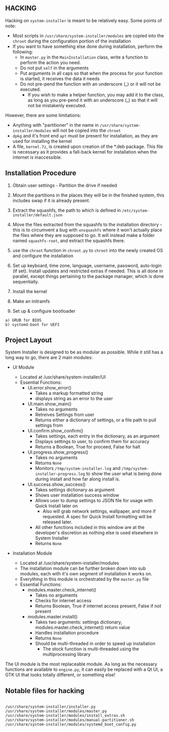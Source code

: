 HACKING
---

Hacking on `system-installer` is meant to be relatively easy. Some points of note:

 * Most scripts in `/usr/share/system-installer/modules` are copied into the `chroot` during the configuration portion of the installation
 * If you want to have something else done during installation, perform the following:
   * In `master.py` in the `MainInstallation` class, write a function to perform the action you need.
   * Do not put `self` in  the arguments
   * Put arguments in all caps so that when the process for your function is started, it receives the data it needs
   * Do not pre-pend the function with an underscore (_) or it will not be executed.
     * If you wish to make a helper function, you may add it to the class, as long as you pre-pend it with an underscore (_) so that it will not be mistakenly executed.


However, there are some limitations:

 * Anything with "partitioner" in the name in `/usr/share/system-installer/modules` will not be copied into the `chroot`
 * `dpkg` and it's front end `apt` must be present for installation, as they are used for installing the kernel
 * A file, `kernel.7z`, is created upon creation of the *.deb package. This file is necessary as it provides a fall-back kernel for installation when the internet is inaccessible.
 
 
Installation Procedure
---
  1. Obtain user settings - Partition the drive if needed
   
  2. Mount the partitions in the places they will be in the finished system, this includes swap if it is already present.
  
  3. Extract the squashfs, the path to which is defined in `/etc/system-installer/default.json`
  
  4. Move the files extracted from the squashfs to the installation directory - this is to circumvent a bug with `unsquashfs` where it won't actually place the files where they are supposed to go. It will instead make a folder named `squashfs-root`, and extract the squashfs there.
  
  5. use the `chroot` function in `chroot.py` to `chroot` into the newly created OS and configure the installation
  
  6. Set up keyboard, time zone, language, username, password, auto-login (if set). Install updates and restricted extras if needed. This is all done in parallel, except things pertaining to the package manager, which is done sequentially.
  
  7. Install the kernel
  
  8. Make an initramfs
  
  9. Set up & configure bootloader
  
    a) GRUB for BIOS
    b) systemd-boot for UEFI
  
  
Project Layout
---

System Installer is designed to be as modular as possible. While it still has a long way to go, there are 2 main modules:

- UI Module
 	- Located at /usr/share/system-installer/UI
 	- Essential Functions:
 		- UI.error.show_error()
 			- Takes a markup formatted string
 			- displays string as an error to the user
 		- UI.main.show_main()
 			- Takes no arguments
 			- Retreives Settings from user
 			- Returns either a dictionary of settings, or a file path to pull settings from
 		- UI.confirm.show_confirm()
 			- Takes settings, each entry in the dictionary, as an argument
 			- Displays settings to user, to confirm them for accuracy
 			- Returns a Boolean, True for proceed, False for halt
 		- UI.progress.show_progress()
 			- Takes no arguments
 			- Returns `None`
 			- Monitors `/tmp/system-installer.log` and `/tmp/system-installer-progress.log` to show the user what is being done during install and how far along install is.
 		- UI.success.show_success()
 			- Takes settings dictionary as argument
 			- Shows user installation success window
 			- Allows user to dump settings to JSON file for usage with Quick Install later on
 				- Also will grab network settings, wallpaper, and more if requested. A spec for Quick Install formatting will be released later.
 			- All other functions included in this window are at the developer's discretion as nothing else is used elsewhere in System Installer
 			- Returns `None`
 			
- Installation Module
	- Located at /usr/share/system-installer/modules
	- The installation module can be further broken down into sub modules, each with it's own segment of installation it works on.
	- Everything in this module is orchestrated by the `master.py` file
	- Essential Functions:
		- modules.master.check_internet()
			- Takes no arguments
			- Checks for internet access
			- Returns Boolean, True if internet access present, False if not present
		- modules.master.install()
			- Takes two arguments: settings dictionary, modules.master.check_internet() return value
			- Handles installation procedure
			- Returns `None`
			- Should be multi-threaded in order to speed up installation
				- The stock function is multi-threaded using the multiprocessing library
	
The UI module is the most replaceable module. As long as the necessary functions are available to `engine.py`, it can easily be replaced with a Qt UI, a GTK UI that looks totally different, or something else!


 
 
Notable files for hacking
---
 
```

/usr/share/system-installer/installer.py
/usr/share/system-installer/modules/master.py
/usr/share/system-installer/modules/install_extras.sh
/usr/share/system-installer/modules/manual-partitioner.sh
/usr/share/system-installer/modules/systemd_boot_config.py

```